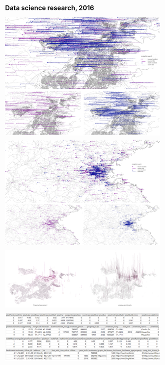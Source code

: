 ## Data science research, 2016


![Data in Design](https://raw.githubusercontent.com/NamjuLee/data/master/works/sample/52.jpg)

![Data in Design](https://raw.githubusercontent.com/NamjuLee/data/master/works/sample/53.jpg)

![Data in Design](https://raw.githubusercontent.com/NamjuLee/data/master/works/sample/54.jpg)

![Data in Design](https://raw.githubusercontent.com/NamjuLee/data/master/works/sample/55.jpg)

